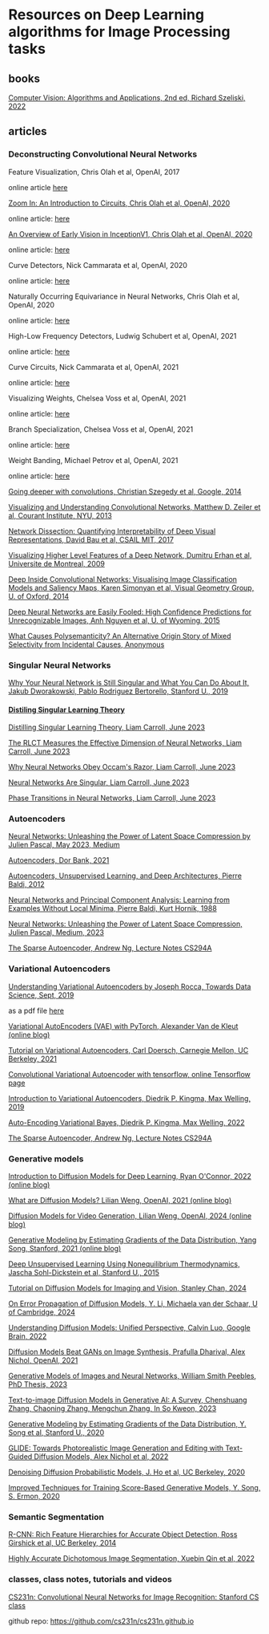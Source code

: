 # Resources on Deep Learning algorithms for Image Processing tasks

## books 

[Computer Vision: Algorithms and Applications, 2nd ed, Richard Szeliski, 2022](https://github.com/dimitarpg13/deep_learning_for_image_processing/blob/main/literature/books/Computer_Vision-Algorithms_and_Applications_2nd_Edition_Richard_Szeliski_2022.pdf)

## articles

### Deconstructing Convolutional Neural Networks

Feature Visualization, Chris Olah et al, OpenAI, 2017 

online article [here](https://distill.pub/2017/feature-visualization/)

[Zoom In: An Introduction to Circuits, Chris Olah et al, OpenAI, 2020](https://github.com/dimitarpg13/deep_learning_for_image_processing/blob/main/literature/articles/interpretability/Zoom_In_An_Introduction_to_Circuits_Olah_OpenAI_2020.pdf)

online article: [here](https://distill.pub/2020/circuits/zoom-in/)

[An Overview of Early Vision in InceptionV1, Chris Olah et al, OpenAI, 2020](https://github.com/dimitarpg13/deep_learning_for_image_processing/blob/main/literature/articles/interpretability/An_Overview_of_Early_Vision_in_InceptionV1_Olah_OpenAI_2020.pdf)

online article: [here](https://distill.pub/2020/circuits/early-vision/)

Curve Detectors, Nick Cammarata et al, OpenAI, 2020

online article: [here](https://distill.pub/2020/circuits/curve-detectors/)

Naturally Occurring Equivariance in Neural Networks, Chris Olah et al, OpenAI, 2020

online article: [here](https://distill.pub/2020/circuits/equivariance/)

High-Low Frequency Detectors, Ludwig Schubert et al, OpenAI, 2021

online article: [here](https://distill.pub/2020/circuits/frequency-edges/)

Curve Circuits, Nick Cammarata et al, OpenAI, 2021

online article: [here](https://distill.pub/2020/circuits/curve-circuits/)

Visualizing Weights, Chelsea Voss et al, OpenAI, 2021

online article: [here](https://distill.pub/2020/circuits/visualizing-weights/)

Branch Specialization, Chelsea Voss et al, OpenAI, 2021

online article: [here](https://distill.pub/2020/circuits/branch-specialization/)

Weight Banding, Michael Petrov et al, OpenAI, 2021

online article: [here](https://distill.pub/2020/circuits/weight-banding/)

[Going deeper with convolutions, Christian Szegedy et al, Google, 2014](https://github.com/dimitarpg13/deep_learning_for_image_processing/blob/main/literature/articles/interpretability/Going_deeper_with_convolutions_Szegedy_Google_2014.pdf)

[Visualizing and Understanding Convolutional Networks, Matthew D. Zeiler et al, Courant Institute, NYU, 2013](https://github.com/dimitarpg13/deep_learning_for_image_processing/blob/main/literature/articles/interpretability/Visualizing_and_Understanding_Convolutional_Networks_Zeller_Courant_Institute_2013.pdf)

[Network Dissection: Quantifying Interpretability of Deep Visual Representations, David Bau et al, CSAIL MIT, 2017](https://github.com/dimitarpg13/deep_learning_for_image_processing/blob/main/literature/articles/interpretability/Network_Dissection-Quantifying_Interpretability_of_Deep_Visual_Representations_Bau_2017.pdf)

[Visualizing Higher Level Features of a Deep Network, Dumitru Erhan et al, Universite de Montreal, 2009](https://github.com/dimitarpg13/deep_learning_for_image_processing/blob/main/literature/articles/interpretability/Visualizing_Higher-Layer_Features_of_a_Deep_Network_Erhan_2009.pdf)

[Deep Inside Convolutional Networks: Visualising Image Classification Models and Saliency Maps, Karen Simonyan et al, Visual Geometry Group, U. of Oxford, 2014](https://github.com/dimitarpg13/deep_learning_for_image_processing/blob/main/literature/articles/interpretability/Deep_Inside_Convolutional_Networks-Visualising_Image_Classification_Models_and_Saliency_Maps_Simonyan_2014.pdf)

[Deep Neural Networks are Easily Fooled: High Confidence Predictions for Unrecognizable Images, Anh Nguyen et al, U. of Wyoming, 2015](https://github.com/dimitarpg13/deep_learning_for_image_processing/blob/main/literature/articles/interpretability/Deep_Neural_Networks_are_Easily_Fooled-High_Confidence_Predictions_for_Unrecognizable_Images_Anh_Nguyen_2015.pdf)

[What Causes Polysemanticity? An Alternative Origin Story of Mixed Selectivity from Incidental Causes, Anonymous](https://github.com/dimitarpg13/deep_learning_for_image_processing/blob/main/literature/articles/interpretability/What_Causes_Polysemanticity_An_Alternative_Origin_Story_of_Mixed_Selectivity_From_Incidental_Causes.pdf)

### Singular Neural Networks

[Why Your Neural Network is Still Singular and What You Can Do About It, Jakub Dworakowski, Pablo Rodriguez Bertorello, Stanford U., 2019](https://github.com/dimitarpg13/deep_learning_for_image_processing/blob/main/literature/articles/interpretability/Why_Your_Neural_Network_is_Still_Singular_and_What_You_Can_Do_About_It_Dworakowski_2019.pdf)

#### [Distiling Singular Learning Theory](https://www.lesswrong.com/s/czrXjvCLsqGepybHC)

[Distilling Singular Learning Theory, Liam Carroll, June 2023](https://www.lesswrong.com/s/czrXjvCLsqGepybHC/p/xRWsfGfvDAjRWXcnG)

[The RLCT Measures the Effective Dimension of Neural Networks, Liam Carroll, June 2023](https://www.lesswrong.com/s/czrXjvCLsqGepybHC/p/4eZtmwaqhAgdJQDEg)

[Why Neural Networks Obey Occam's Razor, Liam Carroll, June 2023](https://www.lesswrong.com/s/czrXjvCLsqGepybHC/p/CZHwwDd7t9aYra5HN)

[Neural Networks Are Singular, Liam Carroll, June 2023](https://www.lesswrong.com/s/czrXjvCLsqGepybHC/p/tZwaGp5wMQqKh3krz)

[Phase Transitions in Neural Networks, Liam Carroll, June 2023](https://www.lesswrong.com/s/czrXjvCLsqGepybHC/p/aKBAYN5LpaQMrPqMj)

### Autoencoders

[Neural Networks: Unleashing the Power of Latent Space Compression by Julien Pascal, May 2023, Medium](https://medium.com/@julien.pascal/neural-networks-unleashing-the-power-of-latent-space-compression-2c8630f6f6cc)

[Autoencoders, Dor Bank, 2021](https://github.com/dimitarpg13/deep_learning_for_image_processing/blob/main/literature/articles/autoencoders/Autoencoders.pdf)

[Autoencoders, Unsupervised Learning, and Deep Architectures, Pierre Baldi, 2012](https://github.com/dimitarpg13/deep_learning_for_image_processing/blob/main/literature/articles/autoencoders/Autoencoders_Unsupervised_Learning_and_Deep_Architectures_Baldi_2012a.pdf)

[Neural Networks and Principal Component Analysis: Learning from Examples Without Local Minima, Pierre Baldi, Kurt Hornik, 1988](https://github.com/dimitarpg13/deep_learning_for_image_processing/blob/main/literature/articles/autoencoders/Neural_Networks_and_Principal_Component_Analysis-Learning_from_Examples_Without_Local_Minima_Baldi_Hornik-89.pdf)

[Neural Networks: Unleashing the Power of Latent Space Compression, Julien Pascal, Medium, 2023](https://medium.com/@julien.pascal/neural-networks-unleashing-the-power-of-latent-space-compression-2c8630f6f6cc)

[The Sparse Autoencoder, Andrew Ng, Lecture Notes CS294A](https://github.com/dimitarpg13/deep_learning_for_image_processing/blob/main/literature/articles/autoencoders/sparseAutoencoder_AndrewNg_LectureNotes.pdf)

### Variational Autoencoders

[Understanding Variational Autoencoders by Joseph Rocca, Towards Data Science, Sept, 2019](https://towardsdatascience.com/understanding-variational-autoencoders-vaes-f70510919f73)

as a pdf file [here](https://github.com/dimitarpg13/deep_learning_for_image_processing/blob/main/literature/articles/variational_autoencoders/Understanding_Variational_Autoencoders_Joseph_Rocca_TowardsDataScience.pdf)

[Variational AutoEncoders (VAE) with PyTorch, Alexander Van de Kleut (online blog)](https://avandekleut.github.io/vae/)

[Tutorial on Variational Autoencoders, Carl Doersch, Carnegie Mellon, UC Berkeley, 2021](https://github.com/dimitarpg13/deep_learning_for_image_processing/blob/main/literature/articles/variational_autoencoders/Tutorial_on_Variational_Autoencoders_Doersch_2021.pdf)

[Convolutional Variational Autoencoder with tensorflow, online Tensorflow page](https://www.tensorflow.org/tutorials/generative/cvae)

[Introduction to Variational Autoencoders, Diedrik P. Kingma, Max Welling, 2019](https://github.com/dimitarpg13/deep_learning_for_image_processing/blob/main/literature/articles/variational_autoencoders/An_Introduction_to_Variational_Autoencoders_Kingma_2019.pdf)

[Auto-Encoding Variational Bayes, Diedrik P. Kingma, Max Welling, 2022](https://github.com/dimitarpg13/deep_learning_for_image_processing/blob/main/literature/articles/variational_autoencoders/Auto-Encoding_Variational_Bayes_Kingma_2022.pdf)

[The Sparse Autoencoder, Andrew Ng, Lecture Notes CS294A](https://github.com/dimitarpg13/deep_learning_for_image_processing/blob/main/literature/articles/variational_autoencoders/sparseAutoencoder_AndrewNg_LectureNotes.pdf)



### Generative models

[Introduction to Diffusion Models for Deep Learning, Ryan O'Connor, 2022 (online blog)](https://www.assemblyai.com/blog/diffusion-models-for-machine-learning-introduction/)

[What are Diffusion Models? Lilian Weng, OpenAI, 2021 (online blog)](https://lilianweng.github.io/posts/2021-07-11-diffusion-models/)

[Diffusion Models for Video Generation, Lilian Weng, OpenAI, 2024 (online blog)](https://lilianweng.github.io/posts/2024-04-12-diffusion-video/)

[Generative Modeling by Estimating Gradients of the Data Distribution, Yang Song, Stanford, 2021 (online blog)](https://yang-song.net/blog/2021/score/)

[Deep Unsupervised Learning Using Nonequilibrium Thermodynamics, Jascha Sohl-Dickstein et al, Stanford U., 2015](https://github.com/dimitarpg13/deep_learning_for_image_processing/blob/main/literature/articles/generative_models/Deep_Unsupervised_Learning_using_Nonequilibrium_Thermodynamics_Sohl-Dickstein_2015.pdf)

[Tutorial on Diffusion Models for Imaging and Vision, Stanley Chan, 2024](https://github.com/dimitarpg13/deep_learning_for_image_processing/blob/main/literature/articles/generative_models/Tutorial_on_Diffusion_Models_for_Imaging_and_Vision_Chan_2024.pdf)

[On Error Propagation of Diffusion Models, Y. Li, Michaela van der Schaar, U of Cambridge, 2024](https://github.com/dimitarpg13/deep_learning_for_image_processing/blob/main/literature/articles/generative_models/On_Error_Propagation_of_Diffusion_Models_Li_van_der_Schaar_2024.pdf)

[Understanding Diffusion Models: Unified Perspective, Calvin Luo, Google Brain, 2022](https://github.com/dimitarpg13/deep_learning_for_image_processing/blob/main/literature/articles/generative_models/Understanding_Diffusion_Models-A_Unified_Perspective_Luo_GoogleBrain_2022.pdf)

[Diffusion Models Beat GANs on Image Synthesis, Prafulla Dharival, Alex Nichol, OpenAI, 2021](https://github.com/dimitarpg13/deep_learning_for_image_processing/blob/main/literature/articles/generative_models/Diffusion_Models_Beat_GANs_on_Image_Synthesis_Dhariwal_2021.pdf)

[Generative Models of Images and Neural Networks, William Smith Peebles, PhD Thesis, 2023](https://github.com/dimitarpg13/deep_learning_for_image_processing/blob/main/literature/articles/generative_models/Generative_Models_of_Images_and_Neural_Networks_Peebles_EECS-2023-108.pdf)

[Text-to-image Diffusion Models in Generative AI: A Survey, Chenshuang Zhang, Chaoning Zhang, Mengchun Zhang, In So Kweon, 2023](https://github.com/dimitarpg13/deep_learning_for_image_processing/blob/main/literature/articles/generative_models/Text-to-image_Diffusion_Models_in_Generative_AI-A_Survey_Zhang_2023.pdf)

[Generative Modeling by Estimating Gradients of the Data Distribution, Y. Song et al, Stanford U., 2020](https://github.com/dimitarpg13/deep_learning_for_image_processing/blob/main/literature/articles/generative_models/Generative_Modeling_by_Estimating_Gradients_of_the_Data_Distribution_Song_2020.pdf)

[GLIDE: Towards Photorealistic Image Generation and Editing with Text-Guided Diffusion Models, Alex Nichol et al, 2022](https://github.com/dimitarpg13/deep_learning_for_image_processing/blob/main/literature/articles/generative_models/GLIDE-Towards_Photorealistic_Image_Generation_and_Editing_with_Text-Guided_Diffusion_Models_Nichol_2021.pdf)

[Denoising Diffusion Probabilistic Models, J. Ho et al, UC Berkeley, 2020](https://github.com/dimitarpg13/deep_learning_for_image_processing/blob/main/literature/articles/generative_models/Denoising_Diffusion_Probabilistic_Models_Ho_UCBerkeley_2020.pdf)

[Improved Techniques for Training Score-Based Generative Models, Y. Song, S. Ermon, 2020](https://github.com/dimitarpg13/deep_learning_for_image_processing/blob/main/literature/articles/generative_models/Improved_Techniques_for_Training_Score-Based_Generative_Models_Song_2020.pdf)


### Semantic Segmentation

[R-CNN: Rich Feature Hierarchies for Accurate Object Detection, Ross Girshick et al, UC Berkeley, 2014](https://github.com/dimitarpg13/deep_learning_for_image_processing/blob/main/literature/articles/semantic_segmentation/RCNN_RichFeatureHierarchiesForAccurateObjectDetection.pdf)

[Highly Accurate Dichotomous Image Segmentation, Xuebin Qin et al, 2022](https://github.com/dimitarpg13/deep_learning_for_image_processing/blob/main/literature/articles/semantic_segmentation/Highly_Accurate_Dichotomous_Image_Segmentation_Qin_2022.pdf)

### classes, class notes, tutorials and videos

[CS231n: Convolutional Neural Networks for Image Recognition: Stanford CS class](https://cs231n.github.io/)

github repo: https://github.com/cs231n/cs231n.github.io

